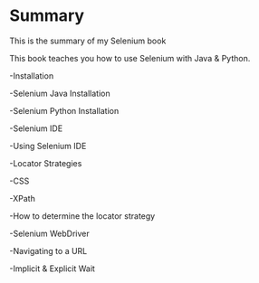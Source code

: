 # Summary

This is the summary of my Selenium book

This book teaches you how to use Selenium with Java & Python. 

-Installation

  -Selenium Java Installation

  -Selenium Python Installation


-Selenium IDE

  -Using Selenium IDE
  

-Locator Strategies  

  -CSS

  -XPath

  -How to determine the locator strategy
  

-Selenium WebDriver

  -Navigating to a URL

  -Implicit & Explicit Wait
